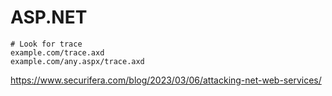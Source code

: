 # ASP.NET

```
# Look for trace
example.com/trace.axd
example.com/any.aspx/trace.axd
```

https://www.securifera.com/blog/2023/03/06/attacking-net-web-services/
